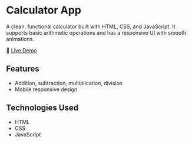 # Calculator App
A clean, functional calculator built with HTML, CSS, and JavaScript. It supports basic arithmetic operations and has a responsive UI with smooth animations.

🔗 [Live Demo](https://cerulean-cendol-9bc2ee.netlify.app)

## Features
- Addition, subtraction, multiplication, division
- Mobile responsive design

## Technologies Used
- HTML
- CSS
- JavaScript
